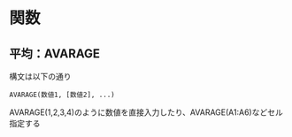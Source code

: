 # 関数
## 平均：AVARAGE
構文は以下の通り
```excel
AVARAGE(数値1, [数値2], ...)
```
AVARAGE(1,2,3,4)のように数値を直接入力したり、AVARAGE(A1:A6)などセル指定する